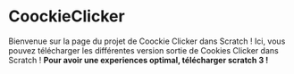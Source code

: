 # CoockieClicker
Bienvenue sur la page du projet de Coockie Clicker dans Scratch !
Ici, vous pouvez télécharger les différentes version sortie de Cookies Clicker dans Scratch !
**Pour avoir une experiences optimal, télécharger scratch 3 !**
